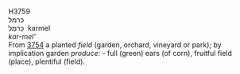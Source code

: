 <body>
  <p>H3759<br>  כּרמל  <br> כַּרמֶל  ‎  karmel  <br><i>kar-mel‘ </i><br>From <a href="h3754.htm">3754</a>  a planted <i>field</i> (garden, orchard, vineyard or park); by implication garden <i>produce: - </i>full (green) ears (of corn), fruitful field (place), plentiful (field).<br></p>
 </body>
